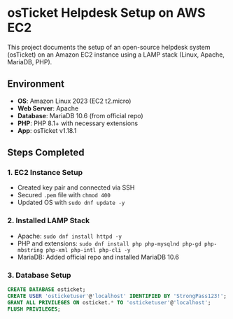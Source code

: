 # osTicket Helpdesk Setup on AWS EC2

This project documents the setup of an open-source helpdesk system (osTicket) on an Amazon EC2 instance using a LAMP stack (Linux, Apache, MariaDB, PHP).

## Environment

- **OS**: Amazon Linux 2023 (EC2 t2.micro)
- **Web Server**: Apache
- **Database**: MariaDB 10.6 (from official repo)
- **PHP**: PHP 8.1+ with necessary extensions
- **App**: osTicket v1.18.1

## Steps Completed

### 1. EC2 Instance Setup
- Created key pair and connected via SSH
- Secured `.pem` file with `chmod 400`
- Updated OS with `sudo dnf update -y`

### 2. Installed LAMP Stack
- Apache: `sudo dnf install httpd -y`
- PHP and extensions: `sudo dnf install php php-mysqlnd php-gd php-mbstring php-xml php-intl php-cli -y`
- MariaDB: Added official repo and installed MariaDB 10.6

### 3. Database Setup
```sql
CREATE DATABASE osticket;
CREATE USER 'osticketuser'@'localhost' IDENTIFIED BY 'StrongPass123!';
GRANT ALL PRIVILEGES ON osticket.* TO 'osticketuser'@'localhost';
FLUSH PRIVILEGES;

